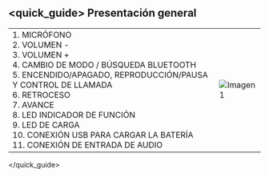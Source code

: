 ## <quick_guide> Presentación general

|  |  |
|:-------|:-------|
|1.	MICRÓFONO <br>2. VOLUMEN - <br> 3. VOLUMEN +<br> 4.  CAMBIO DE MODO / BÚSQUEDA BLUETOOTH <br> 5. ENCENDIDO/APAGADO, REPRODUCCIÓN/PAUSA Y CONTROL DE LLAMADA <br> 6.	RETROCESO <br> 7.	AVANCE <br> 8. LED INDICADOR DE FUNCIÓN   <br> 9. LED DE CARGA <br> 10. CONEXIÓN USB PARA CARGAR LA BATERÍA <br> 11. CONEXIÓN DE ENTRADA DE AUDIO <br>  |![Imagen1](http://static.energysistem.com/images/manuals/42797/5a82b2ac86c82.jpg)|
</quick_guide>
